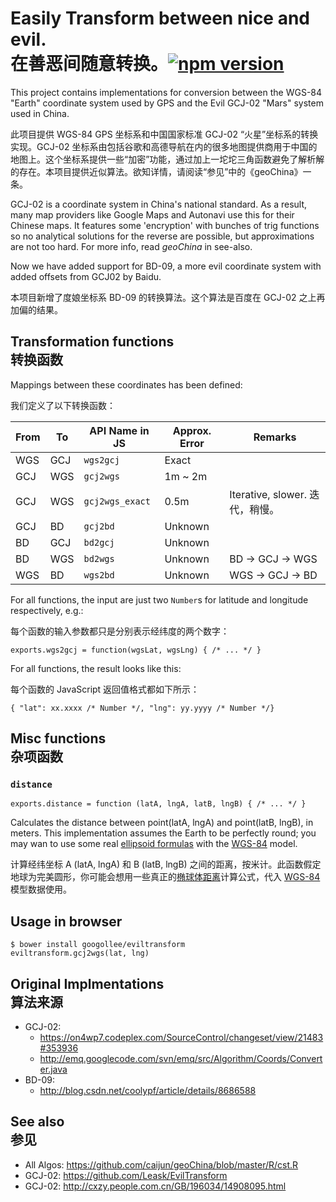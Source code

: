 # Easily Transform between nice and evil. <br/> 在善恶间随意转换。[![npm version](https://badge.fury.io/js/eviltransform.svg)](https://badge.fury.io/js/eviltransform)

This project contains implementations for conversion between the WGS-84 
"Earth" coordinate system used by GPS and the Evil GCJ-02 "Mars" system
used in China.

此项目提供 WGS-84 GPS 坐标系和中国国家标准 GCJ-02 “火星”坐标系的转换实现。GCJ-02 坐标系由包括谷歌和高德导航在内的很多地图提供商用于中国的地图上。这个坐标系提供一些“加密”功能，通过加上一坨坨三角函数避免了解析解的存在。本项目提供近似算法。欲知详情，请阅读“参见”中的《geoChina》一条。

GCJ-02 is a coordinate system in China's national standard. As a result,
many map providers like Google Maps and Autonavi use this for their Chinese
maps. It features some 'encryption' with bunches of trig functions so no
analytical solutions for the reverse are possible, but approximations are
not too hard. For more info, read *geoChina* in see-also.

Now we have added support for BD-09, a more evil coordinate system with added
offsets from GCJ02 by Baidu.

本项目新增了度娘坐标系 BD-09 的转换算法。这个算法是百度在 GCJ-02 之上再加偏的结果。

## Transformation functions<br/>转换函数

Mappings between these coordinates has been defined:

我们定义了以下转换函数：

From| To  | API Name in JS | Approx. Error | Remarks
----|-----|----------------|---------------|--------
WGS | GCJ | `wgs2gcj`      | Exact
GCJ | WGS | `gcj2wgs`      | 1m ~ 2m
GCJ | WGS | `gcj2wgs_exact`| 0.5m          | Iterative, slower. 迭代，稍慢。
GCJ | BD  | `gcj2bd`       | Unknown
BD  | GCJ | `bd2gcj`       | Unknown
BD  | WGS | `bd2wgs`       | Unknown       | BD &rarr; GCJ &rarr; WGS
WGS | BD  | `wgs2bd`       | Unknown       | WGS &rarr; GCJ &rarr; BD

For all functions, the input are just two `Number`s for latitude and longitude
respectively, e.g.:

每个函数的输入参数都只是分别表示经纬度的两个数字：

```JS
exports.wgs2gcj = function(wgsLat, wgsLng) { /* ... */ }
```

For all functions, the result looks like this:

每个函数的 JavaScript 返回值格式都如下所示：

```JS
{ "lat": xx.xxxx /* Number */, "lng": yy.yyyy /* Number */}
```

## Misc functions<br/>杂项函数

### `distance`

```JS
exports.distance = function (latA, lngA, latB, lngB) { /* ... */ }
```

Calculates the distance between point(latA, lngA) and point(latB, lngB), in meters.
This implementation assumes the Earth to be perfectly round; you may wan to use some
real [ellipsoid formulas][geodesics] with the [WGS-84][enwpwgs] model.

计算经纬坐标 A (latA, lngA) 和 B (latB, lngB) 之间的距离，按米计。此函数假定地球为完美圆形，你可能会想用一些真正的[椭球体距离][geodesics]计算公式，代入 [WGS-84][enwpwgs] 模型数据使用。

## Usage in browser

```
$ bower install googollee/eviltransform
eviltransform.gcj2wgs(lat, lng)
```

## Original Implmentations<br/>算法来源

 - GCJ-02:
   - https://on4wp7.codeplex.com/SourceControl/changeset/view/21483#353936
   - http://emq.googlecode.com/svn/emq/src/Algorithm/Coords/Converter.java
 - BD-09:
   - http://blog.csdn.net/coolypf/article/details/8686588

## See also<br/>参见

 - All Algos: https://github.com/caijun/geoChina/blob/master/R/cst.R
 - GCJ-02: https://github.com/Leask/EvilTransform
 - GCJ-02: http://cxzy.people.com.cn/GB/196034/14908095.html

[enwpwgs]: https://en.wikipedia.org/wiki/World_Geodetic_System#WGS84
[geodesics]: https://en.wikipedia.org/wiki/Geodesics_on_an_ellipsoid#Software_implementations
